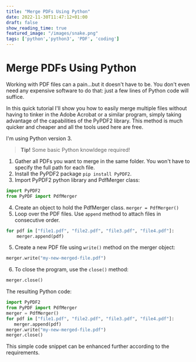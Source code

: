 ```yaml
---
title: "Merge PDFs Using Python"
date: 2022-11-30T11:47:12+01:00
draft: false
show_reading_time: true
featured_image: "/images/snake.png"
tags: ['python','python3', 'PDF', 'coding']
---
```


# Merge PDFs Using Python

Working with PDF files can a pain...but it doesn't have to be. 
You don't even need any expensive software to do that: just a few lines of Python code will suffice.

In this quick tutorial I'll show you how to easily merge multiple files without having to tinker in the Adobe Acrobat or a similar program, simply taking advantage of the capabilities of the PyPDF2 library.
This method is much quicker and cheaper and all the tools used here are free. 

I'm using Python version 3. 

> **Tip!** Some basic Python knowldege required!


1. Gather all PDFs you want to merge in the same folder.
    You won't have to specify the full path for each file.
2. Install the PyPDF2 package `pip install PyPDF2`.
3.  Import PyPDF2 python library and PdfMerger class:
```python 
import PyPDF2
from PyPDF import PdfMerger
```
4. Create an object to hold the PdfMerger class.
`merger = PdfMerger()`
4. Loop over the PDF files. Use `append` method to attach files in consecutive order.
```python
for pdf in ["file1.pdf", "file2.pdf", "file3.pdf", "file4.pdf"]:
    merger.append(pdf)
```
5. Create a new PDF file using `write()` method on the merger object:
```python
merger.write("my-new-merged-file.pdf")
```
6. To close the program, use the `close()` method:
```python
merger.close()
```

The resulting Python code:

 ```python
import PyPDF2
from PyPDF import PdfMerger
merger = PdfMerger()
for pdf in ["file1.pdf", "file2.pdf", "file3.pdf", "file4.pdf"]:
    merger.append(pdf)
merger.write("my-new-merged-file.pdf")
merger.close()
 ```

This simple code snippet can be enhanced further according to the requirements.
